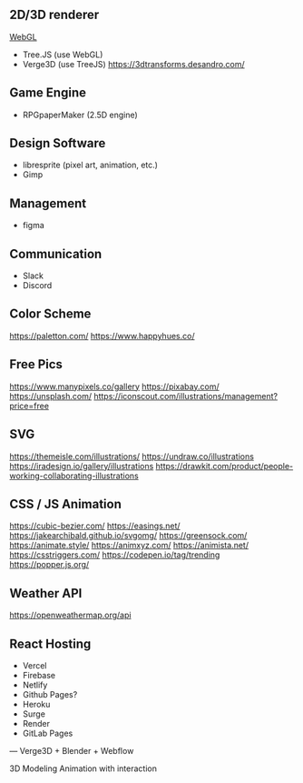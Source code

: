 ## 2D/3D renderer
[WebGL](https://www.khronos.org/webgl/)
- Tree.JS (use WebGL)
- Verge3D (use TreeJS)
https://3dtransforms.desandro.com/

## Game Engine
- RPGpaperMaker (2.5D engine)

## Design Software
- libresprite (pixel art, animation, etc.)
- Gimp

## Management
- figma 

## Communication
- Slack
- Discord

## Color Scheme
https://paletton.com/ 
https://www.happyhues.co/

## Free Pics 
https://www.manypixels.co/gallery 
https://pixabay.com/ 
https://unsplash.com/ 
https://iconscout.com/illustrations/management?price=free

## SVG
https://themeisle.com/illustrations/
https://undraw.co/illustrations
https://iradesign.io/gallery/illustrations
https://drawkit.com/product/people-working-collaborating-illustrations

## CSS / JS Animation
https://cubic-bezier.com/
https://easings.net/
https://jakearchibald.github.io/svgomg/
https://greensock.com/
https://animate.style/
https://animxyz.com/
https://animista.net/
https://csstriggers.com/
https://codepen.io/tag/trending
https://popper.js.org/

## Weather API
https://openweathermap.org/api

## React Hosting
- Vercel
- Firebase
- Netlify
- Github Pages?
- Heroku
- Surge
- Render
- GitLab Pages


—
Verge3D + Blender + Webflow

3D Modeling Animation with interaction
